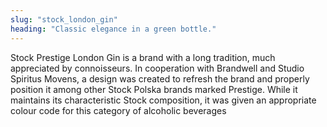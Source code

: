 ```yaml
---
slug: "stock_london_gin"
heading: "Classic elegance in a green bottle."
---
```

Stock Prestige London Gin is a brand with a long tradition, much appreciated by connoisseurs. In cooperation with Brandwell and Studio Spiritus Movens, a design was created to refresh the brand and properly position it among other Stock Polska brands marked Prestige. While it maintains its characteristic Stock composition, it was given an appropriate colour code for this category of alcoholic beverages 